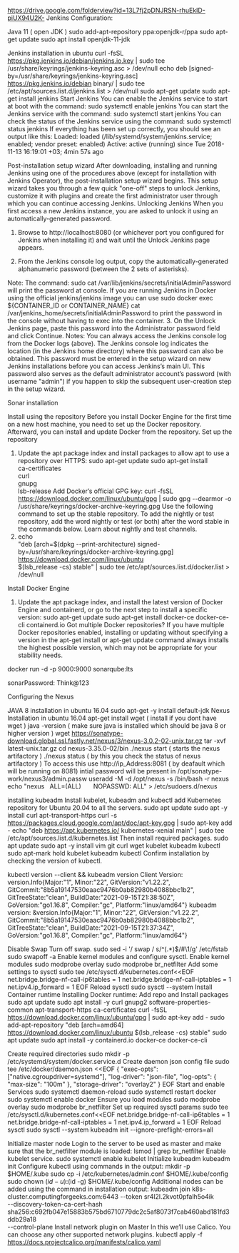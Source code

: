 https://drive.google.com/folderview?id=13L7fj2pDNJRSN-rhuEkID-piUX94U2K-
Jenkins Configuration:

Java 11 ( open JDK )
sudo add-apt-repository ppa:openjdk-r/ppa 
sudo apt-get update 
sudo apt install openjdk-11-jdk 

Jenkins installation in ubuntu
curl -fsSL https://pkg.jenkins.io/debian/jenkins.io.key | sudo tee \
  /usr/share/keyrings/jenkins-keyring.asc > /dev/null
echo deb [signed-by=/usr/share/keyrings/jenkins-keyring.asc] \
  https://pkg.jenkins.io/debian binary/ | sudo tee \
  /etc/apt/sources.list.d/jenkins.list > /dev/null
sudo apt-get update
sudo apt-get install jenkins
Start Jenkins
You can enable the Jenkins service to start at boot with the command:
sudo systemctl enable jenkins
You can start the Jenkins service with the command:
sudo systemctl start jenkins
You can check the status of the Jenkins service using the command:
sudo systemctl status jenkins
If everything has been set up correctly, you should see an output like this:
Loaded: loaded (/lib/systemd/system/jenkins.service; enabled; vendor preset: enabled)
Active: active (running) since Tue 2018-11-13 16:19:01 +03; 4min 57s ago


Post-installation setup wizard
After downloading, installing and running Jenkins using one of the procedures above (except for installation with Jenkins Operator), the post-installation setup wizard begins.
This setup wizard takes you through a few quick "one-off" steps to unlock Jenkins, customize it with plugins and create the first administrator user through which you can continue accessing Jenkins.
Unlocking Jenkins
When you first access a new Jenkins instance, you are asked to unlock it using an automatically-generated password.
1. Browse to http://localhost:8080 (or whichever port you configured for Jenkins when installing it) and wait until the Unlock Jenkins page appears.

2. From the Jenkins console log output, copy the automatically-generated alphanumeric password (between the 2 sets of asterisks).

Note:
The command: sudo cat /var/lib/jenkins/secrets/initialAdminPassword will print the password at console.
If you are running Jenkins in Docker using the official jenkins/jenkins image you can use sudo docker exec ${CONTAINER_ID or CONTAINER_NAME} cat /var/jenkins_home/secrets/initialAdminPassword to print the password in the console without having to exec into the container.
3. On the Unlock Jenkins page, paste this password into the Administrator password field and click Continue.
Notes:
You can always access the Jenkins console log from the Docker logs (above).
The Jenkins console log indicates the location (in the Jenkins home directory) where this password can also be obtained. This password must be entered in the setup wizard on new Jenkins installations before you can access Jenkins’s main UI. This password also serves as the default administrator account’s password (with username "admin") if you happen to skip the subsequent user-creation step in the setup wizard.





Sonar installation

Install using the repository
Before you install Docker Engine for the first time on a new host machine, you need to set up the Docker repository. Afterward, you can install and update Docker from the repository.
Set up the repository
1. Update the apt package index and install packages to allow apt to use a repository over HTTPS:
 sudo apt-get update
 sudo apt-get install \
    ca-certificates \
    curl \
    gnupg \
    lsb-release
Add Docker’s official GPG key:
 curl -fsSL https://download.docker.com/linux/ubuntu/gpg | sudo gpg --dearmor -o /usr/share/keyrings/docker-archive-keyring.gpg
Use the following command to set up the stable repository. To add the nightly or test repository, add the word nightly or test (or both) after the word stable in the commands below. Learn about nightly and test channels.
3.  echo \
  "deb [arch=$(dpkg --print-architecture) signed-by=/usr/share/keyrings/docker-archive-keyring.gpg] https://download.docker.com/linux/ubuntu \
  $(lsb_release -cs) stable" | sudo tee /etc/apt/sources.list.d/docker.list > /dev/null

Install Docker Engine
1. Update the apt package index, and install the latest version of Docker Engine and containerd, or go to the next step to install a specific version:
 sudo apt-get update
 sudo apt-get install docker-ce docker-ce-cli containerd.io
Got multiple Docker repositories?
If you have multiple Docker repositories enabled, installing or updating without specifying a version in the apt-get install or apt-get update command always installs the highest possible version, which may not be appropriate for your stability needs.

docker run -d -p 9000:9000 sonarqube:lts

sonarPassword: Think@123


Configuring the Nexus

JAVA 8 installation in ubuntu 16.04
sudo apt-get -y install default-jdk 
Nexus Installation in ubuntu 16.04
apt-get install wget ( install if you dont have wget ) 
java -version ( make sure java is installed which should be java 8 or higher version ) 
wget https://sonatype-download.global.ssl.fastly.net/nexus/3/nexus-3.0.2-02-unix.tar.gz
tar -xvf latest-unix.tar.gz 
cd nexus-3.35.0-02/bin 
./nexus start ( starts the nexus artifactory ) 
./nexus status ( by this you check the status of nexus artifactory ) 
To access this use http://ip_Address:8081 ( by deafault which will be running on 8081) 
intial password will be present in /opt/sonatype-work/nexus3/admin.passw
useradd -M -d /opt/nexus -s /bin/bash -r nexus
echo "nexus   ALL=(ALL)       NOPASSWD: ALL" > /etc/sudoers.d/nexus


installing kubeadm
Install kubelet, kubeadm and kubectl
add Kubernetes repository for Ubuntu 20.04 to all the servers.
sudo apt update
sudo apt -y install curl apt-transport-https
curl -s https://packages.cloud.google.com/apt/doc/apt-key.gpg | sudo apt-key add -
echo "deb https://apt.kubernetes.io/ kubernetes-xenial main" | sudo tee /etc/apt/sources.list.d/kubernetes.list
Then install required packages.
sudo apt update
sudo apt -y install vim git curl wget kubelet kubeadm kubectl
sudo apt-mark hold kubelet kubeadm kubectl
Confirm installation by checking the version of kubectl.

kubectl version --client && kubeadm version
Client Version: version.Info{Major:"1", Minor:"22", GitVersion:"v1.22.2", GitCommit:"8b5a19147530eaac9476b0ab82980b4088bbc1b2", GitTreeState:"clean", BuildDate:"2021-09-15T21:38:50Z", GoVersion:"go1.16.8", Compiler:"gc", Platform:"linux/amd64"}
kubeadm version: &version.Info{Major:"1", Minor:"22", GitVersion:"v1.22.2", GitCommit:"8b5a19147530eaac9476b0ab82980b4088bbc1b2", GitTreeState:"clean", BuildDate:"2021-09-15T21:37:34Z", GoVersion:"go1.16.8", Compiler:"gc", Platform:"linux/amd64"}

Disable Swap
Turn off swap.
sudo sed -i '/ swap / s/^\(.*\)$/#\1/g' /etc/fstab
sudo swapoff -a
Enable kernel modules and configure sysctl.
Enable kernel modules
sudo modprobe overlay
sudo modprobe br_netfilter
Add some settings to sysctl
sudo tee /etc/sysctl.d/kubernetes.conf<<EOF
net.bridge.bridge-nf-call-ip6tables = 1
net.bridge.bridge-nf-call-iptables = 1
net.ipv4.ip_forward = 1
EOF
Reload sysctl
sudo sysctl --system
Install Container runtime
Installing Docker runtime:
Add repo and Install packages
sudo apt update
sudo apt install -y curl gnupg2 software-properties-common apt-transport-https ca-certificates
curl -fsSL https://download.docker.com/linux/ubuntu/gpg | sudo apt-key add -
sudo add-apt-repository "deb [arch=amd64] https://download.docker.com/linux/ubuntu $(lsb_release -cs) stable"
sudo apt update
sudo apt install -y containerd.io docker-ce docker-ce-cli

Create required directories
sudo mkdir -p /etc/systemd/system/docker.service.d
Create daemon json config file
sudo tee /etc/docker/daemon.json <<EOF
{
  "exec-opts": ["native.cgroupdriver=systemd"],
  "log-driver": "json-file",
  "log-opts": {
    "max-size": "100m"
  },
  "storage-driver": "overlay2"
}
EOF
Start and enable Services
sudo systemctl daemon-reload 
sudo systemctl restart docker
sudo systemctl enable docker
Ensure you load modules
sudo modprobe overlay
sudo modprobe br_netfilter
Set up required sysctl params
sudo tee /etc/sysctl.d/kubernetes.conf<<EOF
net.bridge.bridge-nf-call-ip6tables = 1
net.bridge.bridge-nf-call-iptables = 1
net.ipv4.ip_forward = 1
EOF
Reload sysctl
sudo sysctl --system
kubeadm init --ignore-preflight-errors=all


Initialize master node
Login to the server to be used as master and make sure that the br_netfilter module is loaded:
lsmod | grep br_netfilter
Enable kubelet service.
sudo systemctl enable kubelet
Initialize kubeadm
kubeadm init
Configure kubectl using commands in the output:
mkdir -p $HOME/.kube
sudo cp -i /etc/kubernetes/admin.conf $HOME/.kube/config
sudo chown $(id -u):$(id -g) $HOME/.kube/config
Additional nodes can be added using the command in installation output:
kubeadm join k8s-cluster.computingforgeeks.com:6443 --token sr4l2l.2kvot0pfalh5o4ik \
    --discovery-token-ca-cert-hash sha256:c692fb047e15883b575bd6710779dc2c5af8073f7cab460abd181fd3ddb29a18 \
    --control-plane
Install network plugin on Master
In this we’ll use Calico. You can choose any other supported network plugins.
kubectl apply -f https://docs.projectcalico.org/manifests/calico.yaml

